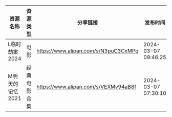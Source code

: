 | 资源名称       | 资源类型   | 分享链接                                 | 发布时间                |
| ---------- | ------ | ------------------------------------ | ------------------- |
| L临时劫案2024  | 电影     | https://www.alipan.com/s/N3puC3CxMPq | 2024-03-07 09:46:25 |
| M明天的记忆2021 | 经典电影合集 | https://www.alipan.com/s/VEXMv94aB8f | 2024-03-07 07:30:10 |
